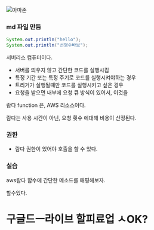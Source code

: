 
![아마존](https://sleet-brisket-9e2.notion.site/image/https%3A%2F%2Fprod-files-secure.s3.us-west-2.amazonaws.com%2F3d145f38-c386-4692-bfb2-4472c6962773%2F4b7598f8-303d-4a41-8e08-3c3ae46cdd4a%2FUntitled.png?table=block&id=730d1555-c398-4b55-97c5-58592001b2e4&spaceId=3d145f38-c386-4692-bfb2-4472c6962773&width=2000&userId=&cache=v2)

### md 파일 만듬

```java
System.out.println("hello");
System.out.println("선명수바보");

```


서버리스 컴퓨터이다.

- 서버를 띄우지 않고 간단한 코드를 실행시킴
- 특정 기간 또는 특정 주기로 코드를 실행시켜야하는 경우
- 트리거가 실행될때만 코드를 실행시키고 싶은 경우
- 요청을 받으면 내부에 요청 큐 방식이 있어서, 이것을

람다 function 은, AWS 리소스이다.

람다는 사용 시간이 아닌, 요청 횟수 에대해 비용이 산정된다.

### 권한

- 람다 권한이 있어야 호출을 할 수 있다.

### 실습

aws람다 함수에 간단한 메소드를 매핑해보자.

할수있다.

# 구글드ㅡ라이브 할피료업 ㅅOK? 